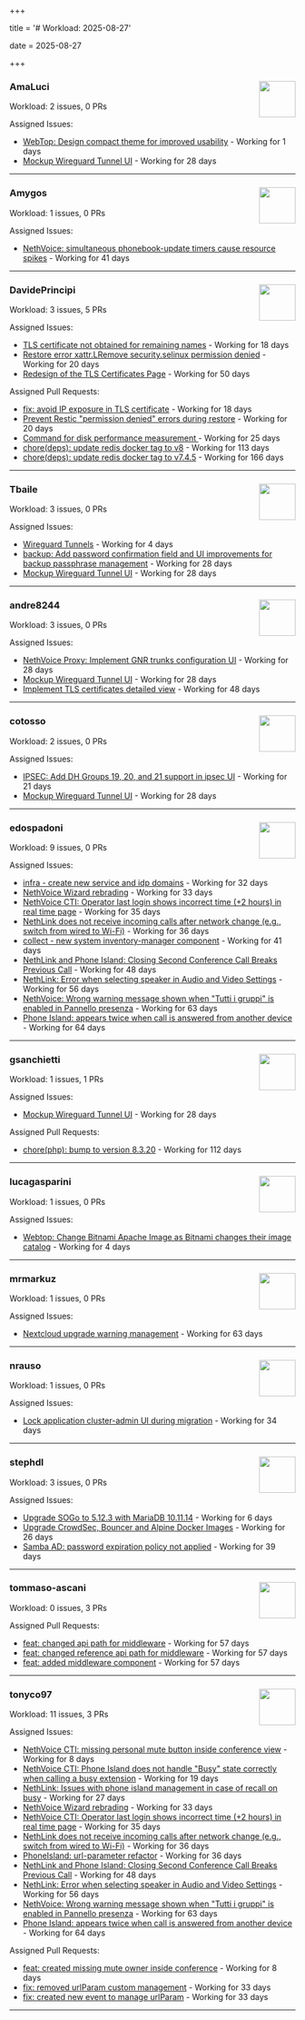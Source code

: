 +++

title = '# Workload: 2025-08-27'

date = 2025-08-27

+++

### AmaLuci <img src='https://avatars.githubusercontent.com/u/166636295?v=4&s=64' width='64' height='64' style='float:right;' /> ###
Workload: 2 issues, 0 PRs


Assigned Issues:
- [WebTop: Design compact theme for improved usability](https://github.com/NethServer/dev/issues/7609) - Working for 1 days
- [Mockup Wireguard Tunnel UI](https://github.com/NethServer/nethsecurity/issues/1321) - Working for 28 days
---

### Amygos <img src='https://avatars.githubusercontent.com/u/510232?v=4&s=64' width='64' height='64' style='float:right;' /> ###
Workload: 1 issues, 0 PRs


Assigned Issues:
- [NethVoice: simultaneous phonebook-update timers cause resource spikes](https://github.com/NethServer/dev/issues/7555) - Working for 41 days
---

### DavidePrincipi <img src='https://avatars.githubusercontent.com/u/2920838?v=4&s=64' width='64' height='64' style='float:right;' /> ###
Workload: 3 issues, 5 PRs


Assigned Issues:
- [TLS certificate not obtained for remaining names](https://github.com/NethServer/dev/issues/7601) - Working for 18 days
- [Restore error xattr.LRemove security.selinux permission denied](https://github.com/NethServer/dev/issues/7598) - Working for 20 days
- [Redesign of the TLS Certificates Page](https://github.com/NethServer/dev/issues/7544) - Working for 50 days

Assigned Pull Requests:
- [fix: avoid IP exposure in TLS certificate](https://github.com/NethServer/ns8-traefik/pull/104) - Working for 18 days
- [Prevent Restic "permission denied" errors during restore](https://github.com/NethServer/ns8-core/pull/920) - Working for 20 days
- [Command for disk performance measurement ](https://github.com/NethServer/ns8-core/pull/915) - Working for 25 days
- [chore(deps): update redis docker tag to v8](https://github.com/NethServer/ns8-core/pull/874) - Working for 113 days
- [chore(deps): update redis docker tag to v7.4.5](https://github.com/NethServer/ns8-core/pull/830) - Working for 166 days
---

### Tbaile <img src='https://avatars.githubusercontent.com/u/8052641?v=4&s=64' width='64' height='64' style='float:right;' /> ###
Workload: 3 issues, 0 PRs


Assigned Issues:
- [Wireguard Tunnels](https://github.com/NethServer/nethsecurity/issues/1352) - Working for 4 days
- [backup: Add password confirmation field and UI improvements for backup passphrase management](https://github.com/NethServer/nethsecurity/issues/1323) - Working for 28 days
- [Mockup Wireguard Tunnel UI](https://github.com/NethServer/nethsecurity/issues/1321) - Working for 28 days
---

### andre8244 <img src='https://avatars.githubusercontent.com/u/4612169?v=4&s=64' width='64' height='64' style='float:right;' /> ###
Workload: 3 issues, 0 PRs


Assigned Issues:
- [NethVoice Proxy: Implement GNR trunks configuration UI](https://github.com/NethServer/dev/issues/7578) - Working for 28 days
- [Mockup Wireguard Tunnel UI](https://github.com/NethServer/nethsecurity/issues/1321) - Working for 28 days
- [Implement TLS certificates detailed view](https://github.com/NethServer/dev/issues/7548) - Working for 48 days
---

### cotosso <img src='https://avatars.githubusercontent.com/u/7226896?v=4&s=64' width='64' height='64' style='float:right;' /> ###
Workload: 2 issues, 0 PRs


Assigned Issues:
- [IPSEC: Add DH Groups 19, 20, and 21 support in ipsec UI](https://github.com/NethServer/nethsecurity/issues/1334) - Working for 21 days
- [Mockup Wireguard Tunnel UI](https://github.com/NethServer/nethsecurity/issues/1321) - Working for 28 days
---

### edospadoni <img src='https://avatars.githubusercontent.com/u/6152486?v=4&s=64' width='64' height='64' style='float:right;' /> ###
Workload: 9 issues, 0 PRs


Assigned Issues:
- [infra - create new service and idp domains](https://github.com/NethServer/my/issues/9) - Working for 32 days
- [NethVoice Wizard rebrading](https://github.com/NethServer/dev/issues/7571) - Working for 33 days
- [NethVoice CTI: Operator last login shows incorrect time (+2 hours) in real time page](https://github.com/NethServer/dev/issues/7565) - Working for 35 days
- [NethLink does not receive incoming calls after network change (e.g., switch from wired to Wi-Fi)](https://github.com/NethServer/dev/issues/7561) - Working for 36 days
- [collect - new system inventory-manager component](https://github.com/NethServer/my/issues/7) - Working for 41 days
- [NethLink and Phone Island: Closing Second Conference Call Breaks Previous Call](https://github.com/NethServer/dev/issues/7550) - Working for 48 days
- [NethLink: Error when selecting speaker in Audio and Video Settings](https://github.com/NethServer/dev/issues/7538) - Working for 56 days
- [NethVoice: Wrong warning message shown when "Tutti i gruppi" is enabled in Pannello presenza](https://github.com/NethServer/dev/issues/7523) - Working for 63 days
- [Phone Island: appears twice when call is answered from another device](https://github.com/NethServer/dev/issues/7521) - Working for 64 days
---

### gsanchietti <img src='https://avatars.githubusercontent.com/u/804596?v=4&s=64' width='64' height='64' style='float:right;' /> ###
Workload: 1 issues, 1 PRs


Assigned Issues:
- [Mockup Wireguard Tunnel UI](https://github.com/NethServer/nethsecurity/issues/1321) - Working for 28 days

Assigned Pull Requests:
- [chore(php): bump to version 8.3.20](https://github.com/NethServer/ns8-webtop/pull/120) - Working for 112 days
---

### lucagasparini <img src='https://avatars.githubusercontent.com/u/11161326?v=4&s=64' width='64' height='64' style='float:right;' /> ###
Workload: 1 issues, 0 PRs


Assigned Issues:
- [Webtop: Change Bitnami Apache Image as Bitnami changes their image catalog](https://github.com/NethServer/dev/issues/7605) - Working for 4 days
---

### mrmarkuz <img src='https://avatars.githubusercontent.com/u/31746411?v=4&s=64' width='64' height='64' style='float:right;' /> ###
Workload: 1 issues, 0 PRs


Assigned Issues:
- [Nextcloud upgrade warning management](https://github.com/NethServer/dev/issues/7522) - Working for 63 days
---

### nrauso <img src='https://avatars.githubusercontent.com/u/16102909?v=4&s=64' width='64' height='64' style='float:right;' /> ###
Workload: 1 issues, 0 PRs


Assigned Issues:
- [Lock application cluster-admin UI during migration](https://github.com/NethServer/dev/issues/7567) - Working for 34 days
---

### stephdl <img src='https://avatars.githubusercontent.com/u/3164851?v=4&s=64' width='64' height='64' style='float:right;' /> ###
Workload: 3 issues, 0 PRs


Assigned Issues:
- [Upgrade SOGo to 5.12.3 with MariaDB 10.11.14](https://github.com/NethServer/dev/issues/7604) - Working for 6 days
- [Upgrade CrowdSec, Bouncer and Alpine Docker Images](https://github.com/NethServer/dev/issues/7582) - Working for 26 days
- [Samba AD: password expiration policy not applied](https://github.com/NethServer/dev/issues/7558) - Working for 39 days
---

### tommaso-ascani <img src='https://avatars.githubusercontent.com/u/31596042?v=4&s=64' width='64' height='64' style='float:right;' /> ###
Workload: 0 issues, 3 PRs


Assigned Pull Requests:
- [feat: changed api path for middleware](https://github.com/nethesis/nethvoice-cti/pull/317) - Working for 57 days
- [feat: changed reference api path for middleware](https://github.com/nethesis/phone-island/pull/103) - Working for 57 days
- [feat: added middleware component](https://github.com/nethesis/ns8-nethvoice/pull/493) - Working for 57 days
---

### tonyco97 <img src='https://avatars.githubusercontent.com/u/36625268?v=4&s=64' width='64' height='64' style='float:right;' /> ###
Workload: 11 issues, 3 PRs


Assigned Issues:
- [NethVoice CTI: missing personal mute button inside conference view](https://github.com/NethServer/dev/issues/7603) - Working for 8 days
- [NethVoice CTI: Phone Island does not handle "Busy" state correctly when calling a busy extension](https://github.com/NethServer/dev/issues/7599) - Working for 19 days
- [NethLink: Issues with phone island management in case of recall on busy](https://github.com/NethServer/dev/issues/7579) - Working for 27 days
- [NethVoice Wizard rebrading](https://github.com/NethServer/dev/issues/7571) - Working for 33 days
- [NethVoice CTI: Operator last login shows incorrect time (+2 hours) in real time page](https://github.com/NethServer/dev/issues/7565) - Working for 35 days
- [NethLink does not receive incoming calls after network change (e.g., switch from wired to Wi-Fi)](https://github.com/NethServer/dev/issues/7561) - Working for 36 days
- [PhoneIsland: url-parameter refactor](https://github.com/NethServer/dev/issues/7559) - Working for 36 days
- [NethLink and Phone Island: Closing Second Conference Call Breaks Previous Call](https://github.com/NethServer/dev/issues/7550) - Working for 48 days
- [NethLink: Error when selecting speaker in Audio and Video Settings](https://github.com/NethServer/dev/issues/7538) - Working for 56 days
- [NethVoice: Wrong warning message shown when "Tutti i gruppi" is enabled in Pannello presenza](https://github.com/NethServer/dev/issues/7523) - Working for 63 days
- [Phone Island: appears twice when call is answered from another device](https://github.com/NethServer/dev/issues/7521) - Working for 64 days

Assigned Pull Requests:
- [feat: created missing mute owner inside conference](https://github.com/nethesis/phone-island/pull/108) - Working for 8 days
- [fix: removed urlParam custom management](https://github.com/nethesis/nethvoice-cti/pull/327) - Working for 33 days
- [fix: created new event to manage urlParam](https://github.com/NethServer/nethlink/pull/69) - Working for 33 days
---

